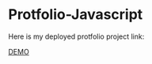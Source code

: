 # Protfolio-Javascript
Here is my deployed protfolio project link:

[DEMO](https://roaring-cupcake-7b2540.netlify.app/)

